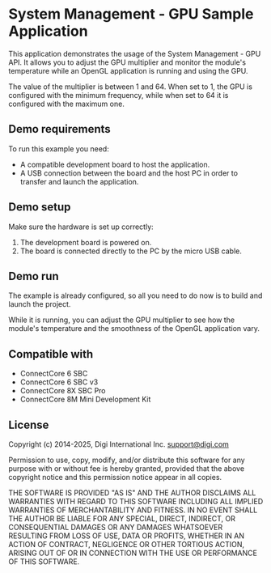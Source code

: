 System Management - GPU Sample Application
=========================================

This application demonstrates the usage of the System Management - GPU API. It
allows you to adjust the GPU multiplier and monitor the module's temperature
while an OpenGL application is running and using the GPU.

The value of the multiplier is between 1 and 64. When set to 1, the GPU is
configured with the minimum frequency, while when set to 64 it is configured
with the maximum one.

Demo requirements
-----------------

To run this example you need:

* A compatible development board to host the application.
* A USB connection between the board and the host PC in order to transfer and
    launch the application.

Demo setup
----------

Make sure the hardware is set up correctly:

1. The development board is powered on.
2. The board is connected directly to the PC by the micro USB cable.

Demo run
--------

The example is already configured, so all you need to do now is to build and
launch the project.

While it is running, you can adjust the GPU multiplier to see how the module's
temperature and the smoothness of the OpenGL application vary.

Compatible with
---------------

* ConnectCore 6 SBC
* ConnectCore 6 SBC v3
* ConnectCore 8X SBC Pro
* ConnectCore 8M Mini Development Kit

License
-------

Copyright (c) 2014-2025, Digi International Inc. <support@digi.com>

Permission to use, copy, modify, and/or distribute this software for any
purpose with or without fee is hereby granted, provided that the above
copyright notice and this permission notice appear in all copies.

THE SOFTWARE IS PROVIDED "AS IS" AND THE AUTHOR DISCLAIMS ALL WARRANTIES
WITH REGARD TO THIS SOFTWARE INCLUDING ALL IMPLIED WARRANTIES OF
MERCHANTABILITY AND FITNESS. IN NO EVENT SHALL THE AUTHOR BE LIABLE FOR
ANY SPECIAL, DIRECT, INDIRECT, OR CONSEQUENTIAL DAMAGES OR ANY DAMAGES
WHATSOEVER RESULTING FROM LOSS OF USE, DATA OR PROFITS, WHETHER IN AN
ACTION OF CONTRACT, NEGLIGENCE OR OTHER TORTIOUS ACTION, ARISING OUT OF
OR IN CONNECTION WITH THE USE OR PERFORMANCE OF THIS SOFTWARE.
